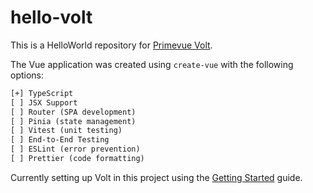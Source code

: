 # hello-volt

This is a HelloWorld repository for [Primevue Volt](https://volt.primevue.org/).

The Vue application was created using `create-vue` with the following options:

```txt
[+] TypeScript
[ ] JSX Support
[ ] Router (SPA development)
[ ] Pinia (state management)
[ ] Vitest (unit testing)
[ ] End-to-End Testing
[ ] ESLint (error prevention)
[ ] Prettier (code formatting)
```

Currently setting up Volt in this project using the [Getting Started](https://volt.primevue.org/vite/#download) guide.
